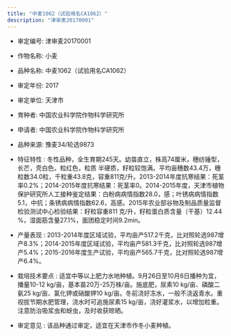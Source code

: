 ```yaml
---
title: "中麦1062（试验用名CA1062）"
description: "津审麦20170001"
---
```

* 审定编号:  津审麦20170001

*  作物名称:  小麦

*  品种名称:  中麦1062（试验用名CA1062）

*  审定年份:  2017

*  审定单位:  天津市

* 育种者:  中国农业科学院作物科学研究所

*  申请者:  中国农业科学院作物科学研究所

*  品种来源:  豫麦34/轮选9873

*  特征特性 : 
冬性品种，全生育期245天。幼苗直立，株高74厘米，穗纺锤型，长芒，壳白色，粒红色，粒质 半硬质，籽粒较饱满。平均亩穗数43.4万，穗粒数34.0粒，千粒重43.8克，容重811克/升。2013-2014年度抗寒结果：死茎率0.2%；2014-2015年度抗寒结果：死茎率0。2014-2015年度，天津市植物保护研究所人工接种鉴定结果：白粉病病情指数28.0，感；叶锈病病情指数5.1，中抗；条锈病病情指数62.6，高感。2015年农业部谷物及制品质量监督检验测试中心检验结果：籽粒容重811 克/升，籽粒蛋白质含量（干基）12.44 %，湿面筋含量27.1%，面团稳定时间9.2min。
 
*  产量表现 : 
2013-2014年度区域试验，平均亩产517.2千克，比对照轮选987增产8.3%；2014-2015年度区域试验，平均亩产581.3千克，比对照轮选987增产5.4%；2015-2016年度生产试验，平均亩产565.7千克，比对照轮选987增产6.4%。

*  栽培技术要点 : 
适宜中等以上肥力水地种植。9月26日至10月6日播种为宜，播量10-12 kg/亩，基本苗20万-25万株/亩。施底肥，尿素10 kg/亩、磷酸二氨25 kg/亩、氯化钾或硝酸钾10 kg/亩。冬前浇好冻水，一般不浇返青水。重视拔节期水肥管理，浇水时可追施尿素15 kg/亩，浇好灌浆水，以增加粒重。注意防治吸浆虫和蚜虫，及时收获晾晒。

*  审定意见 : 
该品种通过审定，适宜在天津市作冬小麦种植。
